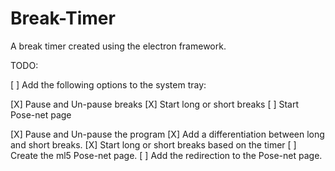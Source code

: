 # Break-Timer

A break timer created using the electron framework.

TODO:

[ ] Add the following options to the system tray:

[X] Pause and Un-pause breaks
[X] Start long or short breaks
[ ] Start Pose-net page

[X] Pause and Un-pause the program
[X] Add a differentiation between long and short breaks.
[X] Start long or short breaks based on the timer
[ ] Create the ml5 Pose-net page.
[ ] Add the redirection to the Pose-net page.
